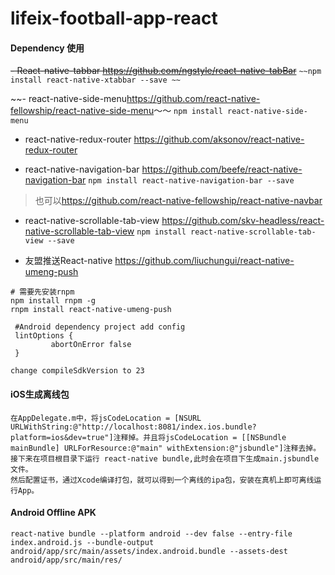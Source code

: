 # lifeix-football-app-react

####  Dependency 使用

~~- React-native-tabbar <https://github.com/ngstyle/react-native-tabBar>~~
`~~npm install react-native-xtabbar --save ~~`

~~- react-native-side-menu<https://github.com/react-native-fellowship/react-native-side-menu>～～
`npm install react-native-side-menu`

- react-native-redux-router <https://github.com/aksonov/react-native-redux-router>

- react-native-navigation-bar <https://github.com/beefe/react-native-navigation-bar>
`npm install react-native-navigation-bar --save`

> 也可以<https://github.com/react-native-fellowship/react-native-navbar>

- react-native-scrollable-tab-view <https://github.com/skv-headless/react-native-scrollable-tab-view> 
`npm install react-native-scrollable-tab-view --save`

-  友盟推送React-native <https://github.com/liuchungui/react-native-umeng-push>

```
# 需要先安装rnpm 
npm install rnpm -g 
rnpm install react-native-umeng-push

 #Android dependency project add config 
 lintOptions {
         abortOnError false
 } 

change compileSdkVersion to 23

```

#### iOS生成离线包

```
在AppDelegate.m中，将jsCodeLocation = [NSURL URLWithString:@"http://localhost:8081/index.ios.bundle?platform=ios&dev=true"]注释掉。并且将jsCodeLocation = [[NSBundle mainBundle] URLForResource:@"main" withExtension:@"jsbundle"]注释去掉。
接下来在项目根目录下运行 react-native bundle,此时会在项目下生成main.jsbundle文件。
然后配置证书，通过Xcode编译打包，就可以得到一个离线的ipa包，安装在真机上即可离线运行App。
```

#### Android Offline APK 
`react-native bundle --platform android --dev false --entry-file index.android.js --bundle-output android/app/src/main/assets/index.android.bundle --assets-dest android/app/src/main/res/`

